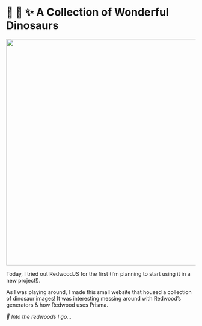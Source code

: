 # 🌈 🦕 ✨ A Collection of Wonderful Dinosaurs

<img src="https://user-images.githubusercontent.com/39828164/191955088-25215214-8d12-4746-a3a0-9288eacae433.gif" width="600px" />

Today, I tried out RedwoodJS for the first (I’m planning to start using it in a new project!).

As I was playing around, I made this small website that housed a collection of dinosaur images! It was interesting messing around with Redwood’s generators & how Redwood uses Prisma.

_🌲 Into the redwoods I go..._
